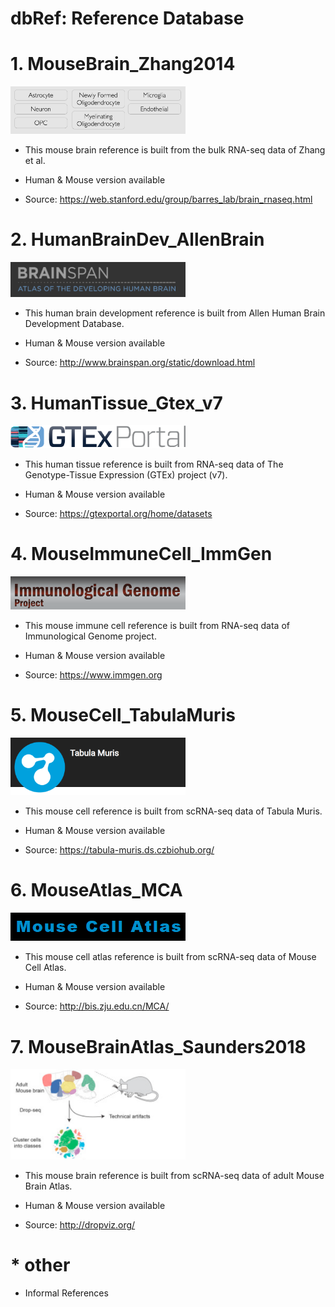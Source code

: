 # dbRef: Reference Database

# 1. MouseBrain_Zhang2014

<a href="/Reference/MouseBrain_Bulk_Zhang2014">
<img src="/Reference/images/MouseBrain_Zhang2014.png" width="280">
</a>

* This mouse brain reference is built from the bulk RNA-seq data of Zhang et al.

* Human & Mouse version available

* Source: https://web.stanford.edu/group/barres_lab/brain_rnaseq.html


# 2. HumanBrainDev_AllenBrain

<a href="/Reference/HumanBrainDev_Bulk_AllenBrain">
<img src="/Reference/images/BrainDev_AllenBrain.png" width="280">
</a>

* This human brain development reference is built from Allen Human Brain Development Database.

* Human & Mouse version available

* Source: http://www.brainspan.org/static/download.html

# 3. HumanTissue_Gtex_v7

<a href="/Reference/HumanTissue_Bulk_GtexV7">
<img src="/Reference/images/gtex2.png" width="280">
</a>

* This human tissue reference is built from RNA-seq data of The Genotype-Tissue Expression (GTEx) project (v7).

* Human & Mouse version available

* Source: https://gtexportal.org/home/datasets

# 4. MouseImmuneCell_ImmGen

<a href="/Reference/MouseImmuneCell_Bulk_ImmGen">
<img src="/Reference/images/ImmuneCell_ImmGen.png" width="280">
</a>

* This mouse immune cell reference is built from RNA-seq data of Immunological Genome project.

* Human & Mouse version available

* Source: https://www.immgen.org

# 5. MouseCell_TabulaMuris

<a href="/Reference/MouseCell_SingleCell_TabulaMuris">
<img src="/Reference/images/TabulaMuris.png" width="280">
</a>

* This mouse cell reference is built from scRNA-seq data of Tabula Muris.

* Human & Mouse version available

* Source: https://tabula-muris.ds.czbiohub.org/

# 6. MouseAtlas_MCA

<a href="/Reference/MouseAtlas_SingleCell_MCA">
<img src="/Reference/images/MCA.png" width="280">
</a>

* This mouse cell atlas reference is built from scRNA-seq data of Mouse Cell Atlas.

* Human & Mouse version available

* Source: http://bis.zju.edu.cn/MCA/

# 7. MouseBrainAtlas_Saunders2018

<a href="/Reference/MouseBrainAtlas_SingleCell_Saunders2018">
<img src="/Reference/images/MBA.png" width="280">
</a>

* This mouse brain reference is built from scRNA-seq data of adult Mouse Brain Atlas.

* Human & Mouse version available

* Source: http://dropviz.org/

# * other

* Informal References

